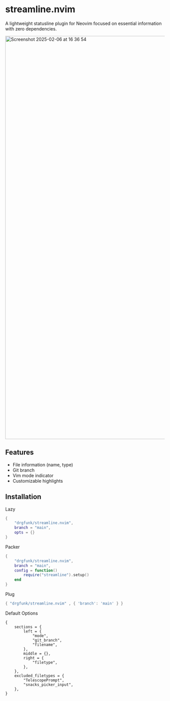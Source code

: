 # streamline.nvim
A lightweight statusline plugin for Neovim focused on essential information with zero dependencies.

<img width="1271" alt="Screenshot 2025-02-06 at 16 36 54" src="https://github.com/user-attachments/assets/7d8e43f0-dcee-44d8-ab2f-ddfb47f20d07" />


## Features

- File information (name, type)
- Git branch
- Vim mode indicator
- Customizable highlights

## Installation 

Lazy
```lua
{
    "drgfunk/streamline.nvim", 
    branch = "main",
    opts = {}
}
```

Packer
```lua
{
    "drgfunk/streamline.nvim", 
    branch = "main",
    config = function()
        require("streamline").setup() 
    end
}
```

Plug
```lua
{ "drgfunk/streamline.nvim" , { 'branch': 'main' } }
```

Default Options
```
{
	sections = {
		left = {
			"mode",
			"git_branch",
			"filename",
		},
		middle = {},
		right = {
			"filetype",
		},
	},
	excluded_filetypes = {
		"TelescopePrompt",
		"snacks_picker_input",
	},
}
```
